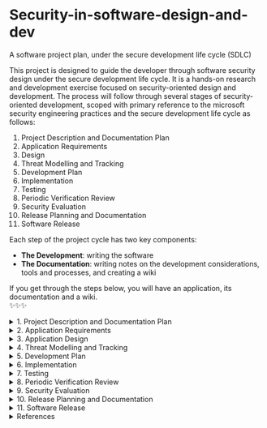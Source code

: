 # Security-in-software-design-and-dev
A software project plan, under the secure development life cycle (SDLC)

This project is designed to guide the developer through software security design under the secure development life cycle. It is a hands-on research and development exercise focused on security-oriented design and development. The process will follow through several stages of security-oriented development, scoped with primary reference to the microsoft security engineering practices and the secure development life cycle as follows:
1. Project Description and Documentation Plan 
2. Application Requirements
3. Design 
4. Threat Modelling and Tracking
5. Development Plan
6. Implementation
7. Testing
8. Periodic Verification Review
9. Security Evaluation
10. Release Planning and Documentation
11. Software Release

Each step of the project cycle has two key components:
- **The Development**: writing the software
- **The Documentation**: writing notes on the development considerations, tools and processes, and creating a wiki 

If you get through the steps below, you will have an application, its documentation and a wiki.
</br>
✨✨✨</br>


<details><summary>1. Project Description and Documentation Plan</summary>
<p>       
This section is concerned  with the project definition and setup of a documentation plan. It will include the following steps:</br>
           
- Start a file that will be the main documentation of the application. Include a title and an abstract about the application and then add to the document as you continue through the rest of this guide.</br>          
- Make a duplicate of the above file to be the developer documentation of the project which will include more details such as: the low and high fidelity prototyping and results, interesting errors or findings and other developmental details that can be used for reference about the product’s development history.</br>
- Add to the above documents an 'introduction' section and write a brief description of the project by defining the following items:</br>
           - The name and nature of application to be developed e.g. password manager, social media post reviewer..etc</br>
           - Briefly describe the problem the application being developed will be solving</br>
           - Application name</br>
           - Application type e.g. Java Applet, Browser Extension, Web Application, ..etc</br>
           - Development Tools:</br>
                   -- A listing of selected development language, IDE and any other tools whose relevance is known at this stage.</br>
                   -- This list will grow as the documentation continues throughout the development process.</br>
- Setup a source code management and version control repository ( e.g. GitHub or Subversion) for the project and open an issue list for scheduling the development</br>
- Create a Kanban board for managing the development phases </br>
- Create a README document for tracking details of development changes </br>
- Include in the documentations a quicklink to each of the above and any other workspaces as relevant</br>
</p>
</details>

<details><summary>2. Application Requirements </summary>
<p>
           
This section is concerned  with defining the functional and design requirements of the application and what will be necessary in order to meet those items. Add to the documentation an 'application requirements' section to record each of these:
                      
- Define the functional requirements of the program
- Define the design requirements of the program
- Define security requirements of the program
- Define privacy requirements of the program
</p>
</details>

<details><summary>3. Application Design </summary>
<p>
           
This section is concerned  with establishing the application prototype design. Add to the documentation an 'application design' section and document as you go through each of these:
                      
- Outline the design features to implement in order to meet the functional, design, security and privacy requirements defined earlier
- Create a low fidelity paper prototype of the application as in this example, https://www.youtube.com/watch?v=JMjozqJS44M 
User test the paper prototype and record the findings in the developer documentation according to:</br>
           - Ease of use</br>
           - Ease of taking security actions
- Create a high fidelity mockup of the application
- User test the high fidelity prototype and record the findings according to:</br>
           - Ease of use</br>
           - Ease of taking security actions

</p>
</details>

<details><summary>4. Threat Modelling and Tracking</summary>
<p>
           
This section covers threat modelling of the application, which includes scoping, defining and preparing for threat management in the development process. Add to the documentation a 'threat modelling and tracking' section to record each of these:
- Security and Privacy Requirements:</br>
           - Define the security requirements for your program</br>
           - Define the privacy requirements for your program</br>
- Attack Surface Analysis and Quality Gates(or Bug Bars[https://docs.microsoft.com/en-us/security/sdl/security-bug-bar-sample]):</br>
           - Determine privilege levels for the application and perform an attack surface analysis[https://msdn.microsoft.com/en-us/library/ms972812.aspx]</br>
           - Define levels of security for your program E.g. security[http://msdn.microsoft.com/en-us/library/cc307404.aspx]</br>
           - Define levels of privacy for your program. E.g. privacy[https://msdn.microsoft.com/en-us/library/cc307403.aspx]</br>
- Threat Modeling: </br>
           - Determine which parts of the program need threat modeling and security reviews</br>
           - Create a graphic representation of all the information in the program and how it is connected e.g. using  a data flow diagram (DFD)[http://www.agilemodeling.com/artifacts/dataFlowDiagram.htm].</br>
           - Compile a list of potential vulnerabilities based on a similar program, that could apply to this one</br>
           - Add privilege boundaries to the information diagram based on the quality gates and then categorize the possible threats</br>
           - Examples on threat modelling: SDL threat modeling tool, here[http://www.microsoft.com/en-us/download/details.aspx?id=42518], [http://www.agilemodeling.com/artifacts/securityThreatModel.htm] </br>
- Risk Assessment Plan for Security and Privacy:</br>
           - Determine criteria for assessing and reviewing security of the application</br>
           - Determine criteria for assessing and reviewing security of the application</br>
           - Example: template example[https://msdn.microsoft.com/en-us/library/cc307393.aspx]
- Security Tracking:</br>
           - Define a plan for keeping track of security flaws that may arise throughout the development process e.g. using the github issues feature
</p>
</details>

<details><summary>5. Development Plan</summary>
<p>
           
This section is concerned with defining the project course more specifically with focus on the tools to be used and the specific components to be developed. Add to the documentation a 'Development Plan' section to record each of these:
- Project tools: </br>
           - Compile a comprehensive list of approved tools for the project. Example [https://msdn.microsoft.com/library/cc307395.aspx]. Include tool versions to account for differences between versions e.g. of the same compiler/IDE/etc.</br>
- Deprecated/Unsafe Functions in Project Tools and their alternatives:</br>
           - Identify and list any relevant unsafe or deprecated functions specific to the approved tools. Specify a list of approved alternatives for the project as relevant.</br>
- README Design: Create a text document 'README.txt' and in it,</br>
           - List the application components planned for development</br>
           - Specify the tasks involved in development under each component</br>
</p>
</details>

<details><summary>6. Implementation</summary>
<p> 
This section is concerned with the application coding and code documentation. Add to the documentation an 'Implementation' section with these items:

- Code: Write the code and,</br>
           - Document the code process e.g. library decisions, what each section does, etc.. as you go</br>
           - Document the features: requirements, what's implemented and how it works </br>
                              
- README:</br>
           - In the README document created under step 5, under each component:</br>
                     -- Record what tasks are complete after each work period</br>
                     -- Note what is pending at the end of each working period</br>
                     -- Note what each project participant will be handling next</br>
</p>
</details>

<details><summary>7. Testing</summary>
<p>
           
This section is concerned  with defining and carrying out various tests to keep the security level of the application under development above defined benchmarks. Add to the documentation a 'Testing' section to record each of these:
                              
- Static Analysis:</br>
           - Choose a static analysis tool to use during the development process. Document the tool and use it each time you recompile the code. </br>
           - Document the analysis outcomes after every few tests.</br>
           - Example: Checkstyle for Java [http://eclipse-cs.sourceforge.net/#!/]</br>
- Dynamic Analysis:</br>
           - Choose a dynamic analysis tool and document the choice.</br>
           - Document the analysis outcomes after every few tests.</br>
           - Test the code after every significant change to verify that the program is responding as expected.</br>
- Fuzz Testing </br>
           - Attempt to break or hack into your program using various techniques e.g. focus on the OWASP top 10 vulnerabilities, or run an advanced fuzz test.</br>
           - Document the details of the hacking attempts and the outcomes.</br>
</p>
</details>

<details><summary>8. Periodic Verification Review</summary>
<p>
This section is concerned with periodic reviewing of the application security using the previously set benchmarks as a project security maintenance effort. This part of the exercise is interleaved with the code development. Periodically add to the documentation 'testing' section a continuation on each of these:</br>
           
- Attack Surface Review:Revisit the attack surface of the application including any changes in the approved tools such as updates, patches..etc or any new vulnerabilities reported. </br>
- Periodic Verification: Similarly conduct a periodic review of the application via static analysis, dynamic analysis and fuzz testing.

</p>
</details>

<details><summary>9. Security Evaluation</summary>
<p>          
This section is concerned  with conducting a final security review at the end of application development to help determine the security assurance level of the application before release. Add to the documentation a 'security evaluation' section to record each of the final security review:</br>
           
- Use the established threat model benchmarks together with the static analysis, dynamic analysis and fuzz testing to conduct a final review on the code and document the outcomes.</br>       
- Also run the program as an end user and user test the different features of the program</br>
- Grade the program security with a documentation of reasons. Potential security outcomes may include but are not limited to the following examples from the MSDLC FSR Process [https://docs.microsoft.com/en-us/previous-versions/windows/desktop/cc307420(v=msdn.10)?redirectedfrom=MSDN#final-security-review-and-privacy-review]: Passed FSR, Passed FSR with exceptions, or FSR with escalation. </br>
</p>
</details>

<details><summary>10. Release Planning and Documentation</summary>
<p>
This section is concerned  with establishing a response protocol for security and privacy issues that may arise once the application is released, and ensuring documentation is complete and ready for release and archiving as needed. Add to the documentation a 'Release Planning' section to record the incident response plan:</br>
           
- Incident Response Plan. Example guides[https://www.microsoft.com/en-us/securityengineering/sdl/practices#practice12]. Specify:</br>
           - A Privacy Escalation Team which may include roles such as: Escalation manager, Legal representative, public relations representative and the security engineer. </br>
           - Contact details that users can reach the team at in case need arises. </br>
           - A standard procedure for incident response. Example[https://msdn.microsoft.com/library/cc307401.aspx]</br>
           
- Review the documentation so far created and revise for release and archiving</br>

</p>
</details>
<details><summary>11. Software Release</summary>
<p>         
This section is concerned  with organizing final documentation, licensing and creating a user guide before application release. Add to the documentation a 'Release' section to record the following:</br>
           
- Compile and package a release version of the program [https://help.github.com/articles/creating-releases/].        
- Create a documentation archive that includes:</br>
           - A summary of features, version number, future development plans</br>
           - A final README version with technical notes on the program e.g. specifications for usage environment, how to install/uninstall the program and links to download pages.</br>
           - Include closing thoughts on the outcome of the program including developer notes on challenges, surprises, Important achievements disclaimers/caveats etc</br>
           - A release license or copyright to the work</br>
- Create a Wiki Page for the project. GitHub wiki pages are suggested [https://help.github.com/articles/adding-wiki-pages-via-the-online-interface/]. Include in the wiki a brief user guide and notes on accessibility of the application. Sections may include:</br>
           - Step-by-step guide of how to use the program (easy to follow and illustrated with annotated screenshots)</br>
           - Security and privacy notes, terms of use, caveats and disclaimers related to usage of the software</br>
           - Contact information where the security team can be reached e.g. incase bugs are discovered by users.</br>
</p>
</details>
<details><summary>References </summary>
<p>
           
- Microsoft SDL (https://www.microsoft.com/en-us/securityengineering/sdl/practices)
- OWASP top ten proactive controls (https://owasp.org/www-project-proactive-controls/) 
           
</p>
</details>
